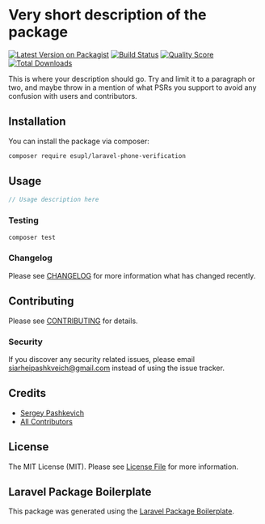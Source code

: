 # Very short description of the package

[![Latest Version on Packagist](https://img.shields.io/packagist/v/esupl/laravel-phone-verification.svg?style=flat-square)](https://packagist.org/packages/esupl/laravel-phone-verification)
[![Build Status](https://img.shields.io/travis/esupl/laravel-phone-verification/master.svg?style=flat-square)](https://travis-ci.org/esupl/laravel-phone-verification)
[![Quality Score](https://img.shields.io/scrutinizer/g/esupl/laravel-phone-verification.svg?style=flat-square)](https://scrutinizer-ci.com/g/esupl/laravel-phone-verification)
[![Total Downloads](https://img.shields.io/packagist/dt/esupl/laravel-phone-verification.svg?style=flat-square)](https://packagist.org/packages/esupl/laravel-phone-verification)

This is where your description should go. Try and limit it to a paragraph or two, and maybe throw in a mention of what PSRs you support to avoid any confusion with users and contributors.

## Installation

You can install the package via composer:

```bash
composer require esupl/laravel-phone-verification
```

## Usage

``` php
// Usage description here
```

### Testing

``` bash
composer test
```

### Changelog

Please see [CHANGELOG](CHANGELOG.md) for more information what has changed recently.

## Contributing

Please see [CONTRIBUTING](CONTRIBUTING.md) for details.

### Security

If you discover any security related issues, please email siarheipashkveich@gmail.com instead of using the issue tracker.

## Credits

- [Sergey Pashkevich](https://github.com/esupl)
- [All Contributors](../../contributors)

## License

The MIT License (MIT). Please see [License File](LICENSE.md) for more information.

## Laravel Package Boilerplate

This package was generated using the [Laravel Package Boilerplate](https://laravelpackageboilerplate.com).